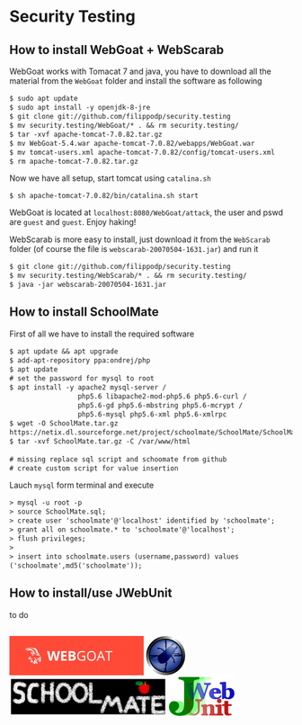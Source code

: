 # Security Testing
## How to install WebGoat + WebScarab
WebGoat works with Tomacat 7 and java, you have to download all the material from the `WebGoat` folder and install the software as following
```
$ sudo apt update
$ sudo apt install -y openjdk-8-jre
$ git clone git://github.com/filippodp/security.testing
$ mv security.testing/WebGoat/* . && rm security.testing/
$ tar -xvf apache-tomcat-7.0.82.tar.gz
$ mv WebGoat-5.4.war apache-tomcat-7.0.82/webapps/WebGoat.war
$ mv tomcat-users.xml apache-tomcat-7.0.82/config/tomcat-users.xml
$ rm apache-tomcat-7.0.82.tar.gz
```
Now we have all setup, start tomcat using `catalina.sh`
```
$ sh apache-tomcat-7.0.82/bin/catalina.sh start
```
WebGoat is located at `localhost:8080/WebGoat/attack`, the user and pswd are `guest` and `guest`. Enjoy haking!

WebScarab is more easy to install, just download it from the `WebScarab` folder (of course the file is `webscarab-20070504-1631.jar`) and run it
```
$ git clone git://github.com/filippodp/security.testing
$ mv security.testing/WebScarab/* . && rm security.testing/
$ java -jar webscarab-20070504-1631.jar
```
## How to install SchoolMate
First of all we have to install the required software
```
$ apt update && apt upgrade
$ add-apt-repository ppa:ondrej/php
$ apt update
# set the password for mysql to root
$ apt install -y apache2 mysql-server /
                 php5.6 libapache2-mod-php5.6 php5.6-curl /
                 php5.6-gd php5.6-mbstring php5.6-mcrypt /
                 php5.6-mysql php5.6-xml php5.6-xmlrpc
$ wget -O SchoolMate.tar.gz https://netix.dl.sourceforge.net/project/schoolmate/SchoolMate/SchoolMate%20V1.5.4/SchoolMate_v1.5.4.tar.gz
$ tar -xvf SchoolMate.tar.gz -C /var/www/html

# missing replace sql script and schoomate from github
# create custom script for value insertion
```
Lauch `mysql` form terminal and execute
```
> mysql -u root -p
> source SchoolMate.sql;
> create user 'schoolmate'@'localhost' identified by 'schoolmate';
> grant all on schoolmate.* to 'schoolmate'@'localhost';
> flush privileges;
>
> insert into schoolmate.users (username,password) values ('schoolmate',md5('schoolmate'));
```

## How to install/use JWebUnit
to do

##
<img src="https://github.com/filippodp/security.testing/blob/master/images/webgoat_logo.png" alt="WebGoat" height="70">   <img src="https://github.com/filippodp/security.testing/blob/master/images/webscarab_logo.png" alt="WebScarab" height="70">   <img src="https://github.com/filippodp/security.testing/blob/master/images/schoolmate_logo.gif" alt="SchoolMate" height="70">   <img src="https://github.com/filippodp/security.testing/blob/master/images/jwebunit_logo.png" alt="JWebUnit" height="70">

